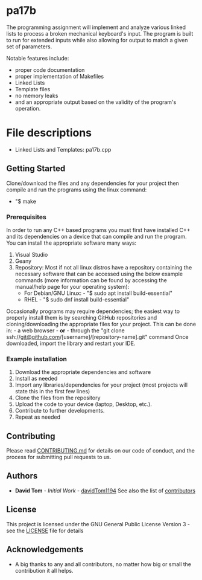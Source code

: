 
# pa17b
The programming assignment will implement and analyze various linked lists to process a broken mechanical keyboard's input.  The program is built to run for extended inputs while also allowing for output to match a given set of parameters.

Notable features include:
  - proper code documentation
  - proper implementation of Makefiles
  - Linked Lists
  - Template files
  - no memory leaks
  - and an appropriate output based on the validity of the program's operation.

# File descriptions
- Linked Lists and Templates: pa17b.cpp

## Getting Started

Clone/download the files and any dependencies for your project then compile and run the programs using the linux command:
  - "$ make

### Prerequisites

In order to run any C++ based programs you must first have installed C++ and its dependencies on a device that can compile
and run the program.  You can install the appropriate software many ways:
1. Visual Studio
2. Geany
3. Repository: Most if not all linux distros have a repository containing the necessary software that can be accessed using the
   below example commands (more information can be found by accessing the manual/help page for your operating system):
   - For Debian/GNU Linux:
         - "$ sudo apt install build-essential"
   - RHEL
         - "$ sudo dnf install build-essential"

Occasionally programs may require dependencies; the easiest way to properly install them is by searching GitHub repositories
and cloning/downloading the appropriate files for your project.  This can be done in:
    - a web browser
    - **or**
    - through the "git clone ssh://git@github.com/[username]/[repository-name].git" command
Once downloaded, import the library and restart your IDE.

### Example installation
1. Download the appropriate dependencies and software
2. Install as needed
3. Import any libraries/dependencies for your project (most projects will state this in the first few lines)
4. Clone the files from the repository
5. Upload the code to your device (laptop, Desktop, etc.).
6. Contribute to further developments.
7. Repeat as needed

## Contributing

Please read [CONTRIBUTING.md](https://github.com/davidTom1194/davidTom1194/blob/main/CONTRIBUTING.md) for details on our
code of conduct, and the process for submitting pull requests to us.

## Authors

* **David Tom** - *Initial Work* - [davidTom1194](https://github.com/davidTom1194)
See also the list of [contributors](https://github.com/davidTom1194/davidTom1194/blob/main/contributors)

## License

This project is licensed under the GNU General Public License Version 3 - see the [LICENSE](https://github.com/davidTom1194/davidTom1194/blob/main/LICENSE) file for details

## Acknowledgements

* A big thanks to any and all contributors, no matter how big or small the contribution it all helps.
